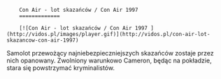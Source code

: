 
        Con Air - lot skazańców / Con Air 1997 
        =============
        
        [![Con Air - lot skazańców / Con Air 1997 ](http://vidos.pl/images/player.gif)](http://vidos.pl/con-air-lot-skazancow-con-air-1997)
        
        
 Samolot przewożący najniebezpieczniejszych skazańców zostaje przez nich opanowany. Zwolniony warunkowo Cameron, będąc na pokładzie, stara się powstrzymać kryminalistów.
    